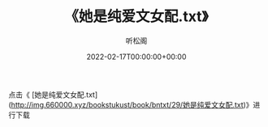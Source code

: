 ﻿---
title:  《她是纯爱文女配.txt》
date:   2022-02-17T00:00:00+00:00
author: 听松阁
layout: post
permalink: /她是纯爱文女配/
categories: 小说
tags: [小说]
---

点击《 [她是纯爱文女配.txt](<a href="http://img.660000.xyz/bookstukust/book/bntxt/29/" target=_blank>http://img.660000.xyz/bookstukust/book/bntxt/29/她是纯爱文女配.txt)》进行下载
